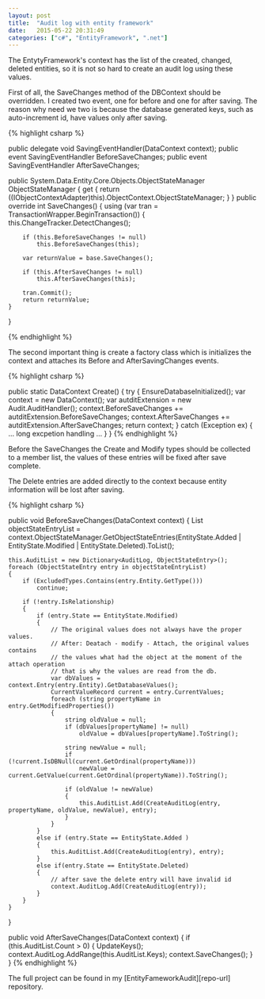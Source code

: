 ```yaml
---
layout: post
title:  "Audit log with entity framework"
date:   2015-05-22 20:31:49
categories: ["c#", "EntityFramework", ".net"]
---
```


The EntytyFramework's context has the list of the created, changed, deleted entities, so it
is not so hard to create an audit log using these values.

First of all, the SaveChanges method of the DBContext should be overridden.
I created two event, one for before and one for after saving.
The reason why need we two is because the database generated keys,
such as auto-increment id, have values only after saving.

{% highlight csharp %}

public delegate void SavingEventHandler(DataContext context);
public event SavingEventHandler BeforeSaveChanges;
public event SavingEventHandler AfterSaveChanges;

public System.Data.Entity.Core.Objects.ObjectStateManager ObjectStateManager
{
    get
    {
        return ((IObjectContextAdapter)this).ObjectContext.ObjectStateManager;
    }
}
public override int SaveChanges()
{
    using (var tran = TransactionWrapper.BeginTransaction())
    {
        this.ChangeTracker.DetectChanges();

        if (this.BeforeSaveChanges != null)
            this.BeforeSaveChanges(this);

        var returnValue = base.SaveChanges();

        if (this.AfterSaveChanges != null)
            this.AfterSaveChanges(this);

        tran.Commit();
        return returnValue;
    }
}


{% endhighlight %}

The second important thing is create a factory class which is initializes the context
and attaches its Before and AfterSavingChanges events.

{% highlight csharp %}

public static DataContext Create()
{
    try
    {
        EnsureDatabaseInitialized();
        var context = new DataContext();
        var autditExtension = new Audit.AuditHandler();
        context.BeforeSaveChanges += autditExtension.BeforeSaveChanges;
        context.AfterSaveChanges += autditExtension.AfterSaveChanges;
        return context;
    }
    catch (Exception ex)
    {
		... long excpetion handling ...
	}
}
{% endhighlight %}

Before the SaveChanges the Create and Modify types should be collected to a member list,
the values of these entries will be fixed after save complete.

The Delete entries are added directly to the context because entity information will be lost after saving.

{% highlight csharp %}

public void BeforeSaveChanges(DataContext context)
{
    List<ObjectStateEntry> objectStateEntryList =
        context.ObjectStateManager.GetObjectStateEntries(EntityState.Added | EntityState.Modified | EntityState.Deleted).ToList();

    this.AuditList = new Dictionary<AuditLog, ObjectStateEntry>();
    foreach (ObjectStateEntry entry in objectStateEntryList)
    {
        if (ExcludedTypes.Contains(entry.Entity.GetType()))
            continue;

        if (!entry.IsRelationship)
        {
            if (entry.State == EntityState.Modified)
            {
                // The original values does not always have the proper values.
                // After: Deatach - modify - Attach, the original values contains
                // the values what had the object at the moment of the attach operation
                // that is why the values are read from the db.
                var dbValues = context.Entry(entry.Entity).GetDatabaseValues();
                CurrentValueRecord current = entry.CurrentValues;
                foreach (string propertyName in entry.GetModifiedProperties())
                {
                    string oldValue = null;
                    if (dbValues[propertyName] != null)
                        oldValue = dbValues[propertyName].ToString();

                    string newValue = null;
                    if (!current.IsDBNull(current.GetOrdinal(propertyName)))
                        newValue = current.GetValue(current.GetOrdinal(propertyName)).ToString();

                    if (oldValue != newValue)
                    {
                        this.AuditList.Add(CreateAuditLog(entry, propertyName, oldValue, newValue), entry);
                    }
                }
            }
            else if (entry.State == EntityState.Added )
            {
                this.AuditList.Add(CreateAuditLog(entry), entry);
            }
            else if(entry.State == EntityState.Deleted)
            {
                // after save the delete entry will have invalid id
                context.AuditLog.Add(CreateAuditLog(entry));
            }
        }
    }
}

public void AfterSaveChanges(DataContext context)
{
    if (this.AuditList.Count > 0)
    {
        UpdateKeys();
        context.AuditLog.AddRange(this.AuditList.Keys);
        context.SaveChanges();
    }
}
{% endhighlight %}

The full project can be found in my [EntityFameworkAudit][repo-url] repository.

[repoy-url]: https://github.com/szunyog/EntityFameworkAudit
